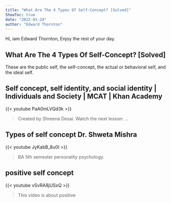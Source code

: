 ```yaml
---
title: "What Are The 4 Types Of Self-Concept? [Solved]"
ShowToc: true 
date: "2022-01-24"
author: "Edward Thornton" 
---
```


Hi, iam Edward Thornton, Enjoy the rest of your day.
## What Are The 4 Types Of Self-Concept? [Solved]
These are the public self, the self-concept, the actual or behavioral self, and the ideal self.

## Self concept, self identity, and social identity | Individuals and Society | MCAT | Khan Academy
{{< youtube PaA0mLVQd3k >}}
>Created by Shreena Desai. Watch the next lesson: ...

## Types of self concept Dr. Shweta Mishra
{{< youtube JyKabB_8u0I >}}
>BA 5th semester personality psychology.

## positive self concept
{{< youtube vSvRA8jUSxQ >}}
>This video is about positive 

